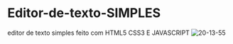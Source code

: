 # Editor-de-texto-SIMPLES
editor de texto simples feito com HTML5 CSS3 E JAVASCRIPT
![20-13-55](https://user-images.githubusercontent.com/93484378/149424189-eaceaac1-fbcf-46b2-8a31-bd92dc44d6dc.gif)

